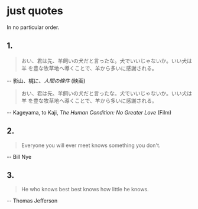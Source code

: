 # just quotes

In no particular order.

## 1.

> おい、君は先、羊飼いの犬だと言ったな。犬でいいじゃないか。いい犬は羊
> を豊な牧草地へ導くことで、羊から多いに感謝される。

 -- 影山、梶に、_人間の條件_ (映画)

> おい、君は先、羊飼いの犬だと言ったな。犬でいいじゃないか。いい犬は羊
> を豊な牧草地へ導くことで、羊から多いに感謝される。

 -- Kageyama, to Kaji, _The Human Condition: No Greater Love_ (Film)

## 2.

> Everyone you will ever meet knows something you don't.

 -- Bill Nye

## 3.

> He who knows best best knows how little he knows.

 -- Thomas Jefferson
